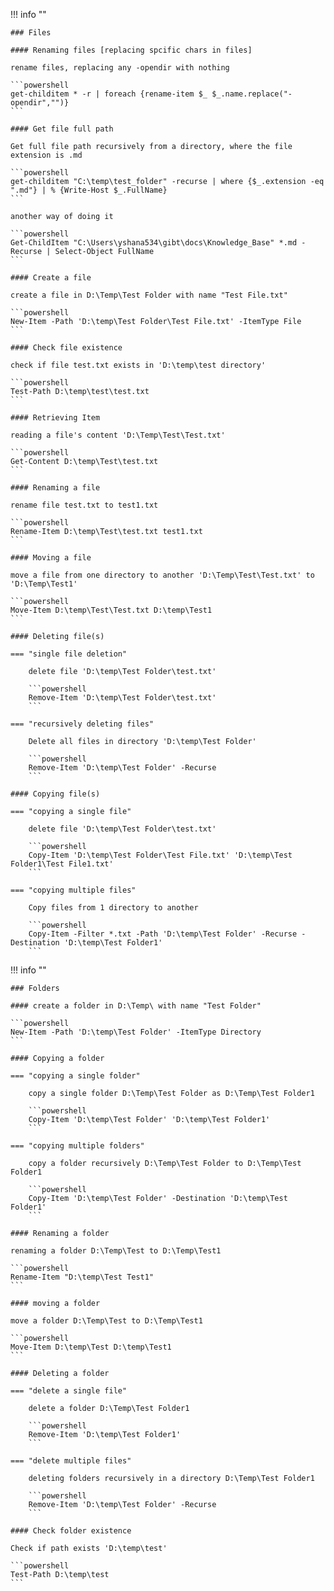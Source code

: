 !!! info ""

    ### Files

    #### Renaming files [replacing spcific chars in files]

    rename files, replacing any -opendir with nothing

    ```powershell
    get-childitem * -r | foreach {rename-item $_ $_.name.replace("-opendir","")}
    ```

    #### Get file full path

    Get full file path recursively from a directory, where the file extension is .md

    ```powershell
    get-childitem "C:\temp\test_folder" -recurse | where {$_.extension -eq ".md"} | % {Write-Host $_.FullName}
    ```

    another way of doing it

    ```powershell
    Get-ChildItem "C:\Users\yshana534\gibt\docs\Knowledge_Base" *.md -Recurse | Select-Object FullName
    ```

    #### Create a file

    create a file in D:\Temp\Test Folder with name "Test File.txt"

    ```powershell
    New-Item -Path 'D:\temp\Test Folder\Test File.txt' -ItemType File
    ```

    #### Check file existence

    check if file test.txt exists in 'D:\temp\test directory'

    ```powershell
    Test-Path D:\temp\test\test.txt
    ```

    #### Retrieving Item

    reading a file's content 'D:\Temp\Test\Test.txt'

    ```powershell
    Get-Content D:\temp\Test\test.txt
    ```

    #### Renaming a file

    rename file test.txt to test1.txt

    ```powershell
    Rename-Item D:\temp\Test\test.txt test1.txt
    ```

    #### Moving a file

    move a file from one directory to another 'D:\Temp\Test\Test.txt' to 'D:\Temp\Test1'

    ```powershell
    Move-Item D:\temp\Test\Test.txt D:\temp\Test1
    ```

    #### Deleting file(s)

    === "single file deletion"

        delete file 'D:\temp\Test Folder\test.txt'

        ```powershell
        Remove-Item 'D:\temp\Test Folder\test.txt'
        ```

    === "recursively deleting files"
        
        Delete all files in directory 'D:\temp\Test Folder'

        ```powershell
        Remove-Item 'D:\temp\Test Folder' -Recurse
        ```

    #### Copying file(s)

    === "copying a single file"

        delete file 'D:\temp\Test Folder\test.txt'

        ```powershell
        Copy-Item 'D:\temp\Test Folder\Test File.txt' 'D:\temp\Test Folder1\Test File1.txt'
        ```

    === "copying multiple files"
        
        Copy files from 1 directory to another

        ```powershell
        Copy-Item -Filter *.txt -Path 'D:\temp\Test Folder' -Recurse -Destination 'D:\temp\Test Folder1'
        ```

!!! info ""

    ### Folders

    #### create a folder in D:\Temp\ with name "Test Folder"

    ```powershell
    New-Item -Path 'D:\temp\Test Folder' -ItemType Directory
    ```

    #### Copying a folder

    === "copying a single folder"

        copy a single folder D:\Temp\Test Folder as D:\Temp\Test Folder1

        ```powershell
        Copy-Item 'D:\temp\Test Folder' 'D:\temp\Test Folder1'
        ```

    === "copying multiple folders"
        
        copy a folder recursively D:\Temp\Test Folder to D:\Temp\Test Folder1

        ```powershell
        Copy-Item 'D:\temp\Test Folder' -Destination 'D:\temp\Test Folder1'
        ```

    #### Renaming a folder

    renaming a folder D:\Temp\Test to D:\Temp\Test1

    ```powershell
    Rename-Item "D:\temp\Test Test1"
    ```

    #### moving a folder

    move a folder D:\Temp\Test to D:\Temp\Test1

    ```powershell
    Move-Item D:\temp\Test D:\temp\Test1
    ```

    #### Deleting a folder

    === "delete a single file"

        delete a folder D:\Temp\Test Folder1

        ```powershell
        Remove-Item 'D:\temp\Test Folder1'
        ```

    === "delete multiple files"
        
        deleting folders recursively in a directory D:\Temp\Test Folder1

        ```powershell
        Remove-Item 'D:\temp\Test Folder' -Recurse
        ```

    #### Check folder existence

    Check if path exists 'D:\temp\test'

    ```powershell
    Test-Path D:\temp\test
    ```
